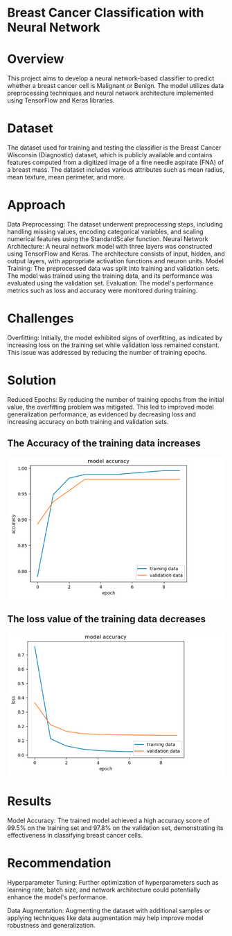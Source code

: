 # Breast Cancer Classification with Neural Network

# Overview
This project aims to develop a neural network-based classifier to predict whether a breast cancer cell is Malignant or Benign. The model utilizes data preprocessing techniques and neural network architecture implemented using TensorFlow and Keras libraries.

# Dataset
The dataset used for training and testing the classifier is the Breast Cancer Wisconsin (Diagnostic) dataset, which is publicly available and contains features computed from a digitized image of a fine needle aspirate (FNA) of a breast mass. The dataset includes various attributes such as mean radius, mean texture, mean perimeter, and more.

# Approach
Data Preprocessing: The dataset underwent preprocessing steps, including handling missing values, encoding categorical variables, and scaling numerical features using the StandardScaler function.
Neural Network Architecture: A neural network model with three layers was constructed using TensorFlow and Keras. The architecture consists of input, hidden, and output layers, with appropriate activation functions and neuron units.
Model Training: The preprocessed data was split into training and validation sets. The model was trained using the training data, and its performance was evaluated using the validation set.
Evaluation: The model's performance metrics such as loss and accuracy were monitored during training.

# Challenges
Overfitting: Initially, the model exhibited signs of overfitting, as indicated by increasing loss on the training set while validation loss remained constant. This issue was addressed by reducing the number of training epochs.

# Solution
Reduced Epochs: By reducing the number of training epochs from the initial value, the overfitting problem was mitigated. This led to improved model generalization performance, as evidenced by decreasing loss and increasing accuracy on both training and validation sets.

## The Accuracy of the training data increases 
<img src="breast cancer/Screenshot 2024-04-25 at 10.27.32.png" alt="Model Accuracy Graph">

## The loss value of the training data decreases 
<img src="breast cancer/Screenshot 2024-04-25 at 10.45.58.png" alt="Model Accuracy Graph">


# Results
Model Accuracy: The trained model achieved a high accuracy score of 99.5% on the training set and 97.8% on the validation set, demonstrating its effectiveness in classifying breast cancer cells.

# Recommendation
Hyperparameter Tuning: Further optimization of hyperparameters such as learning rate, batch size, and network architecture could potentially enhance the model's performance.

Data Augmentation: Augmenting the dataset with additional samples or applying techniques like data augmentation may help improve model robustness and generalization.


